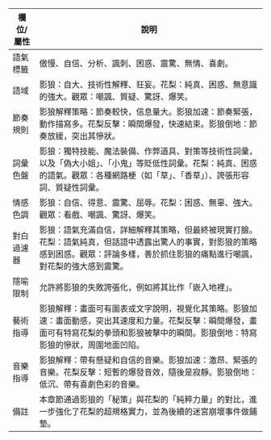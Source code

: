 | 欄位/屬性 | 說明 |
|---|---|
| 語氣標籤 | 傲慢、自信、分析、諷刺、困惑、震驚、無情、喜劇。 |
| 語域 | 影狼：自大、技術性解釋、狂妄。花梨：純真、困惑、無意識的強大。觀眾：嘲諷、質疑、驚訝、爆笑。 |
| 節奏規則 | 影狼解釋策略：節奏較快，信息量大。影狼加速：節奏緊張，動作描寫多。花梨反擊：瞬間爆發，快速結束。影狼倒地：節奏放緩，突出其慘狀。 |
| 詞彙色盤 | 影狼：獨特技能、魔法裝備、作弊道具、對策等技術性詞彙，以及「偽大小姐」、「小鬼」等貶低性詞彙。花梨：純真、困惑的語氣。觀眾：各種網路梗（如「草」、「香草」）、誇張形容詞、質疑性詞彙。 |
| 情感色調 | 影狼：自信、得意、震驚、屈辱。花梨：困惑、無辜、強大。觀眾：看戲、嘲諷、驚訝、爆笑。 |
| 對白過濾器 | 影狼：語氣充滿自信，詳細解釋其策略，但最終被現實打臉。花梨：語氣純真，但話語中透露出驚人的事實，對影狼的策略感到困惑。觀眾：評論多樣，善於抓住影狼的痛點進行嘲諷，對花梨的強大感到震驚。 |
| 隱喻限制 | 允許將影狼的失敗誇張化，例如將其比作「嵌入地裡」。 |
| 藝術指導 | 影狼解釋：畫面可有圖表或文字說明，視覺化其策略。影狼加速：畫面動感，突出其速度和力量。花梨反擊：瞬間爆發，畫面可有特寫花梨的拳頭和影狼被擊中的瞬間。影狼倒地：特寫影狼的慘狀，周圍地面凹陷。 |
| 音樂指導 | 影狼解釋：帶有懸疑和自信的音樂。影狼加速：激昂、緊張的音樂。花梨反擊：短暫的爆發音效，隨後是寂靜。影狼倒地：低沉、帶有喜劇色彩的音樂。 |
| 備註 | 本章節通過影狼的「秘策」與花梨的「純粹力量」的對比，進一步強化了花梨的超規格實力，並為後續的迷宮崩壞事件做鋪墊。 |
